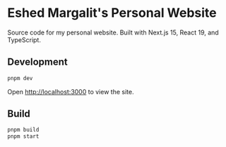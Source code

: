 # Eshed Margalit's Personal Website

Source code for my personal website.
Built with Next.js 15, React 19, and TypeScript.

## Development

```bash
pnpm dev
```

Open [http://localhost:3000](http://localhost:3000) to view the site.

## Build

```bash
pnpm build
pnpm start
```